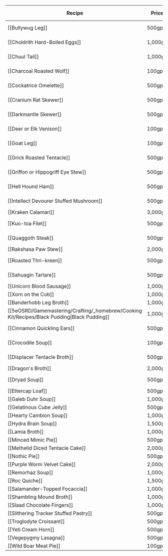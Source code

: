 | Recipe                                                                                       | Price   | Spices | DC  | Cooking Time |
| -------------------------------------------------------------------------------------------- | ------- | ------ | --- | ------------ |
| [[Bullywug Leg]]                                                                             | 500gp   | 2gp    | 11  | 15 minutes   |
| [[Choldrith Hard-Boiled Eggs]]                                                               | 1,000gp | 1gp    | 14  | 30 minutes   |
| [[Chuul Tail]]                                                                               | 1,000gp | 2gp    | 15  | 30 minutes   |
| [[Charcoal Roasted Wolf]]                                                                    | 100gp   | 1gp    | 11  | 45 minutes   |
| [[Cockatrice Omelette]]                                                                      | 500gp   | 1gp    | 11  | 30 minutes   |
| [[Cranium Rat Skewer]]                                                                       | 500gp   | 2gp    | 11  | 15 minutes   |
| [[Darkmantle Skewer]]                                                                        | 500gp   | 2gp    | 11  | 15 minutes   |
| [[Deer or Elk Venison]]                                                                      | 100gp   | 2gp    | 11  | 30 minutes   |
| [[Goat Leg]]                                                                                 | 100gp   | 1gp    | 11  | 30 minutes   |
| [[Grick Roasted Tentacle]]                                                                   | 500gp   | 1gp    | 13  | 30 minutes   |
| [[Griffon or Hippogriff Eye Stew]]                                                           | 500gp   | 1gp    | 13  | 60 minutes   |
| [[Hell Hound Ham]]                                                                           | 500gp   | 8gp    | 14  | 90 minutes   |
| [[Intellect Devourer Stuffed Mushroom]]                                                      | 500gp   | 1gp    | 13  | 60 minutes   |
| [[Kraken Calamari]]                                                                          | 3,000gp | 30gp   | 30  | 6 hours      |
| [[Kuo-toa Filet]]                                                                            | 500gp   | 2gp    | 11  | 30 minutes   |
| [[Quaggoth Steak]]                                                                           | 500gp   | 2gp    | 13  | 45 minutes   |
| [[Rakshasa Paw Stew]]                                                                        | 2,000gp | 4gp    | 24  | 2 hours      |
| [[Roasted Thri-kreen]]                                                                       | 500gp   | 4gp    | 12  | 30 minutes   |
| [[Sahuagin Tartare]]                                                                         | 500gp   | 1gp    | 11  | 15 minutes   |
| [[Unicorn Blood Sausage]]                                                                    | 1,000gp | 4gp    | 16  | 2 hours      |
| [[Xorn on the Cob]]                                                                          | 1,000gp | 2gp    | 16  | 2 hours      |
| [[Banderhobb Leg Broth]]                                                                     | 1,000gp | 16gp   | 16  | 3 hours      |
| [[5eOSRD/Gamemastering/Crafting/_homebrew/Cooking Kit/Recipes/Black Pudding\|Black Pudding]] | 1,000gp | 2gp    | 15  | 2 hours      |
| [[Cinnamon Quickling Ears]]                                                                  | 500gp   | 2gp    | 12  | 30 minutes   |
| [[Crocodile Soup]]                                                                           | 100gp   | 2gp    | 11  | 30 minutes   |
| [[Displacer Tentacle Broth]]                                                                 | 500gp   | 1gp    | 14  | 45 minutes   |
| [[Dragon's Broth]]                                                                           | 2,000gp | 40gp   | 24  | 4 hours      |
| [[Dryad Soup]]                                                                               | 500gp   | 1gp    | 12  | 45 minutes   |
| [[Ettercap Loaf]]                                                                            | 500gp   | 1gp    | 13  | 2 hours      |
| [[Galeb Duhr Soup]]                                                                          | 1,000gp | 6gp    | 17  | 2 hours      |
| [[Gelatinous Cube Jelly]]                                                                    | 500gp   | 1gp    | 13  | 1 hour       |
| [[Hearty Cambion Soup]]                                                                      | 1,000gp | 2gp    | 16  | 2 hours      |
| [[Hydra Brain Soup]]                                                                         | 1,500gp | 1gp    | 19  | 3 hours      |
| [[Lamia Broth]]                                                                              | 1,000gp | 4gp    | 15  | 1 hour       |
| [[Minced Mimic Pie]]                                                                         | 500gp   | 4gp    | 13  | 2 hours      |
| [[Methelid Diced Tentacle Cake]]                                                             | 2,000gp | 8gp    | 24  | 6 hours      |
| [[Nothic Pie]]                                                                               | 500gp   | 1gp    | 13  | 2 hours      |
| [[Purple Worm Velvet Cake]]                                                                  | 2,000gp | 16gp   | 26  | 6 hours      |
| [[Remorhaz Soup]]                                                                            | 1,000gp | 10gp   | 16  | 1 hour       |
| [[Roc Quiche]]                                                                               | 1,500gp | 3gp    | 22  | 4 hours      |
| [[Salamander-Topped Focaccia]]                                                               | 1,000gp | 32gp   | 16  | 1 hour       |
| [[Shambling Mound Broth]]                                                                    | 1,000gp | 2gp    | 16  | 1 hour       |
| [[Slaad Chocolate Fingers]]                                                                  | 1,000gp | 8gp    | 16  | 1 hour       |
| [[Slithering Tracker Stuffed Pastry]]                                                        | 500gp   | 1gp    | 14  | 2 hours      |
| [[Troglodyte Croissant]]                                                                     | 500gp   | 2gp    | 11  | 2 hours      |
| [[Yeti Cream Horn]]                                                                          | 500gp   | 1gp    | 14  | 1 hour       |
| [[Vegepygmy Lasagna]]                                                                        | 500gp   | 4gp    | 11  | 2 hours      |
| [[Wild Boar Meat Pie]]                                                                       | 100gp   | 6gp    | 11  | 2 hours      |
